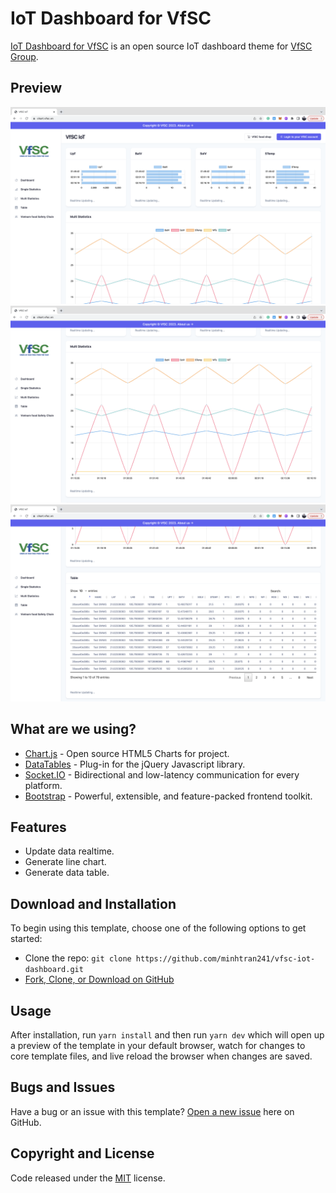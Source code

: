 # IoT Dashboard for VfSC

[IoT Dashboard for VfSC](https://chart.vfsc.vn) is an open source IoT dashboard theme for [VfSC 
Group](https://farm.vfsc.vn/).

## Preview

![Data Dashboard Preview](./assets/bar-2.png)
![Data Dashboard Preview](./assets/line-2.png)
![Data Dashboard Preview](./assets/table-2.png)

## What are we using?

* [Chart.js](https://www.chartjs.org/) - Open source HTML5 Charts for project.
* [DataTables](https://datatables.net/) -  Plug-in for the jQuery Javascript library.
* [Socket.IO](https://socket.io/) - Bidirectional and low-latency communication for every platform.
* [Bootstrap](https://getbootstrap.com/) - Powerful, extensible, and feature-packed frontend toolkit.

## Features

* Update data realtime.
* Generate line chart.
* Generate data table.

## Download and Installation

To begin using this template, choose one of the following options to get started:

* Clone the repo: `git clone https://github.com/minhtran241/vfsc-iot-dashboard.git`
* [Fork, Clone, or Download on GitHub](https://github.com/minhtran241/vfsc-iot-dashboard)

## Usage

After installation, run `yarn install` and then run `yarn dev` which will open up a preview of the template in your default browser, watch for changes to core template files, and live reload the browser when changes are saved.

## Bugs and Issues

Have a bug or an issue with this template? [Open a new issue](https://github.com/minhtran241/vfsc-iot-dashboard/issues) here on 
GitHub.

## Copyright and License

Code released under the [MIT](https://github.com/minhtran241/vfsc-iot-dashboard/blob/main/LICENSE) license.
